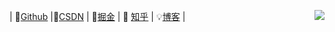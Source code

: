 


| 🤖[Github](https://github.com/Isyunke) |🔑[CSDN](https://blog.csdn.net/weixin_44019370?spm=1010.2135.3001.5421) | 💎[掘金](https://juejin.cn/user/3817931570691031) | 📖 [知乎](https://www.zhihu.com/people/feng-ling-5-89) | 💡[博客](https://blog.lijianlin.com.cn/) |
<img align="right" src="https://github-readme-stats.vercel.app/api?username=Isyunke&theme=vue&show_icons=true&icon_color=41b883&text_color=718096&hide_title=true" />
<!--
[![github](https://img.shields.io/github/stars/Isyunke?logo=github&logoColor=Stars)](https://github.com/Isyunke)  [![](https://img.shields.io/badge/CSDN-8643%E8%AE%BF%E9%97%AE%E9%87%8F-%23ff4d4d)](https://blog.csdn.net/weixin_44019370?type=blog)  [![](https://img.shields.io/badge/%E6%8E%98%E9%87%91-%40%E9%AD%81%E9%A6%96-blue&logo=zhihu)](https://juejin.cn/user/4226963247735150)

[![知乎](https://img.shields.io/badge/%E7%9F%A5%E4%B9%8E-%40%E9%AD%81%E9%A6%96-blue)](https://www.zhihu.com/people/feng-ling-5-89)  [![](https://img.shields.io/badge/%E9%AD%81%E9%A6%96%E5%8D%9A%E5%AE%A2-blog.lijianlin.com.cn-%23a000a0)]()  

[![](https://img.shields.io/badge/%E7%BD%91%E6%98%93%E4%BA%91-727%20%E6%AD%8C%E5%8D%95-red)](https://music.163.com/#/my/m/music/playlist?id=987055290)  [![](https://img.shields.io/badge/dynamic/json?color=ff69b4&label=%E5%93%94%E5%93%A9%E5%93%94%E5%93%A9&query=%24.data.totalSubs&suffix=%20%20%E7%B2%89%E4%B8%9D&url=https%3A%2F%2Fapi.spencerwoo.com%2Fsubstats%2F%3Fsource%3Dbilibili%26queryKey%3D488055374&logo=bilibili)](https://space.bilibili.com/488055374/dynamic)  [![](https://img.shields.io/badge/%E7%A0%81%E4%BA%91-%E9%A2%86%E7%A7%805858-%23d92b2f)](https://gitee.com/lingxiu5858)

<img src='https://i.postimg.cc/gwXfJW2B/t01349dcc95e8fa6c37.jpg' alt='t01349dcc95e8fa6c37' width = 20% />
    <img src ="https://visitor-badge.glitch.me/badge?page_id=Isyunke.readme"/>

<img align = "right" src = "https://github-readme-stats.vercel.app/api?username=Isyunke&count_private=true&show_icons=true&theme=dracula" />
-->

